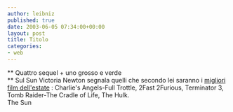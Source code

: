 ```yaml
---
author: leibniz
published: true
date: 2003-06-05 07:34:00+00:00
layout: post
title: Titolo
categories:
- web
---
```


 ** Quattro sequel + uno grosso e verde   
** Sul Sun Victoria Newton segnala quelli che secondo lei saranno i  [   migliori film dell'estate](http://www.thesun.co.uk/article/0,,4-2003252123,00.html)   : Charlie's Angels-Full Trottle, 2Fast 2Furious, Terminator 3, Tomb Raider-The Cradle of Life, The Hulk.   
  The Sun
